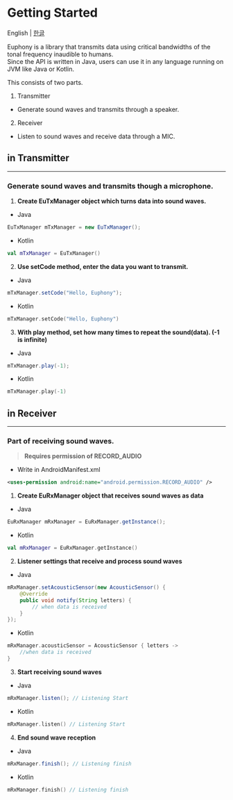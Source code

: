 # Getting Started
English | [한글](GETTING_STARTED_KR.md)
  
Euphony is a library that transmits data using critical bandwidths of the tonal frequency inaudible to humans.  
Since the API is written in Java, users can use it in any language running on JVM like Java or Kotlin.

This consists of two parts.

1) Transmitter
 - Generate sound waves and transmits through a speaker.
2) Receiver
 - Listen to sound waves and receive data through a MIC.
 
## in Transmitter

---

### Generate sound waves and transmits though a microphone.

1. **Create EuTxManager object which turns data into sound waves.**
- Java

```java
EuTxManager mTxManager = new EuTxManager();
```

- Kotlin

```kotlin
val mTxManager = EuTxManager()
```

2. **Use setCode method, enter the data you want to transmit.**
- Java

```java
mTxManager.setCode("Hello, Euphony");
```

- Kotlin

```kotlin
mTxManager.setCode("Hello, Euphony")
```

3. **With play method, set how many times to repeat the sound(data). (-1 is infinite)**
- Java

```java
mTxManager.play(-1);
```

- Kotlin

```kotlin
mTxManager.play(-1)
```

## in Receiver

---

### Part of receiving sound waves.

> **Requires permission of RECORD_AUDIO**

- Write in AndroidManifest.xml

```xml
<uses-permission android:name="android.permission.RECORD_AUDIO" />
```

1. **Create EuRxManager object that receives sound waves as data**
- Java

```java
EuRxManager mRxManager = EuRxManager.getInstance();
```

- Kotlin

```kotlin
val mRxManager = EuRxManager.getInstance()
```

2. **Listener settings that receive and process sound waves**
- Java

```java
mRxManager.setAcousticSensor(new AcousticSensor() {
	@Override
	public void notify(String letters) {
		// when data is received
	}
});
```

- Kotlin

```kotlin
mRxManager.acousticSensor = AcousticSensor { letters ->
	//when data is received
}
```

3. **Start receiving sound waves**
- Java

```java
mRxManager.listen(); // Listening Start
```

- Kotlin

```kotlin
mRxManager.listen() // Listening Start
```

4. **End sound wave reception**
- Java

```java
mRxManager.finish(); // Listening finish
```

- Kotlin

```kotlin
mRxManager.finish() // Listening finish
```
